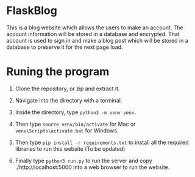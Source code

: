 # FlaskBlog
This is a blog website which allows the users to make an account. The account information will be stored in a database and encrypted. That account is used to sign in and make a blog post which will be stored in a database to preserve it for the next page load.

# Runing the program
1. Clone the repository, or zip and extract it.
2. Navigate into the directory with a terminal.
3. Inside the directory, type `python3 -m venv venv.`

4. Then type `source venv/bin/activate` for Mac or `venv\Scripts\activate.bat` for Windows.
5. Then type `pip install -r requirements.txt` to install all the required libraries to run this website (To be updated)
6. Finally type `python3 run.py` to run the server and copy ./http://localhost:5000 into a web browser to run the website.  
